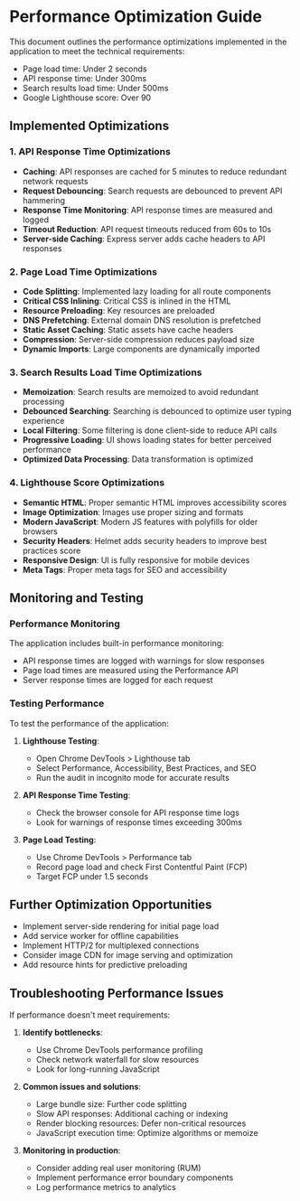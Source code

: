 # Performance Optimization Guide

This document outlines the performance optimizations implemented in the application to meet the technical requirements:

- Page load time: Under 2 seconds
- API response time: Under 300ms
- Search results load time: Under 500ms
- Google Lighthouse score: Over 90

## Implemented Optimizations

### 1. API Response Time Optimizations

- **Caching**: API responses are cached for 5 minutes to reduce redundant network requests
- **Request Debouncing**: Search requests are debounced to prevent API hammering
- **Response Time Monitoring**: API response times are measured and logged
- **Timeout Reduction**: API request timeouts reduced from 60s to 10s
- **Server-side Caching**: Express server adds cache headers to API responses

### 2. Page Load Time Optimizations

- **Code Splitting**: Implemented lazy loading for all route components
- **Critical CSS Inlining**: Critical CSS is inlined in the HTML
- **Resource Preloading**: Key resources are preloaded
- **DNS Prefetching**: External domain DNS resolution is prefetched
- **Static Asset Caching**: Static assets have cache headers
- **Compression**: Server-side compression reduces payload size
- **Dynamic Imports**: Large components are dynamically imported

### 3. Search Results Load Time Optimizations

- **Memoization**: Search results are memoized to avoid redundant processing
- **Debounced Searching**: Searching is debounced to optimize user typing experience
- **Local Filtering**: Some filtering is done client-side to reduce API calls
- **Progressive Loading**: UI shows loading states for better perceived performance
- **Optimized Data Processing**: Data transformation is optimized

### 4. Lighthouse Score Optimizations

- **Semantic HTML**: Proper semantic HTML improves accessibility scores
- **Image Optimization**: Images use proper sizing and formats
- **Modern JavaScript**: Modern JS features with polyfills for older browsers
- **Security Headers**: Helmet adds security headers to improve best practices score
- **Responsive Design**: UI is fully responsive for mobile devices
- **Meta Tags**: Proper meta tags for SEO and accessibility

## Monitoring and Testing

### Performance Monitoring

The application includes built-in performance monitoring:

- API response times are logged with warnings for slow responses
- Page load times are measured using the Performance API
- Server response times are logged for each request

### Testing Performance

To test the performance of the application:

1. **Lighthouse Testing**:
   - Open Chrome DevTools > Lighthouse tab
   - Select Performance, Accessibility, Best Practices, and SEO
   - Run the audit in incognito mode for accurate results

2. **API Response Time Testing**:
   - Check the browser console for API response time logs
   - Look for warnings of response times exceeding 300ms

3. **Page Load Testing**:
   - Use Chrome DevTools > Performance tab
   - Record page load and check First Contentful Paint (FCP)
   - Target FCP under 1.5 seconds

## Further Optimization Opportunities

- Implement server-side rendering for initial page load
- Add service worker for offline capabilities
- Implement HTTP/2 for multiplexed connections
- Consider image CDN for image serving and optimization
- Add resource hints for predictive preloading

## Troubleshooting Performance Issues

If performance doesn't meet requirements:

1. **Identify bottlenecks**:
   - Use Chrome DevTools performance profiling
   - Check network waterfall for slow resources
   - Look for long-running JavaScript

2. **Common issues and solutions**:
   - Large bundle size: Further code splitting
   - Slow API responses: Additional caching or indexing
   - Render blocking resources: Defer non-critical resources
   - JavaScript execution time: Optimize algorithms or memoize

3. **Monitoring in production**:
   - Consider adding real user monitoring (RUM)
   - Implement performance error boundary components
   - Log performance metrics to analytics 